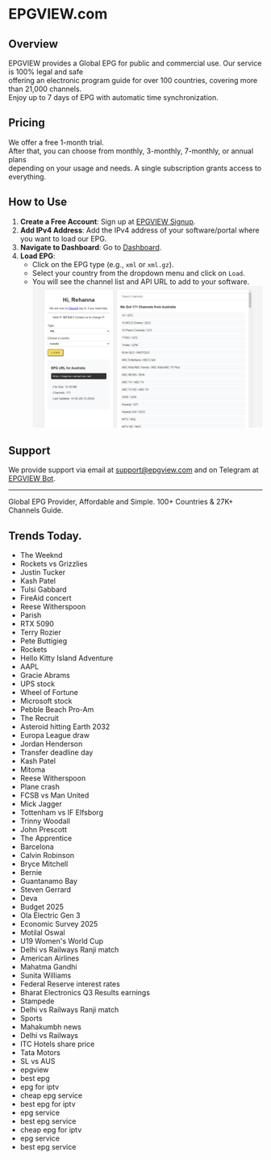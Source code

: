 # EPGVIEW.com



## Overview
EPGVIEW provides a Global EPG for public and commercial use. Our service is 100% legal and safe\
offering an electronic program guide for over 100 countries, covering more than 21,000 channels.\
Enjoy up to 7 days of EPG with automatic time synchronization.

## Pricing
We offer a free 1-month trial. \
After that, you can choose from monthly, 3-monthly, 7-monthly, or annual plans \
depending on your usage and needs. A single subscription grants access to everything.

## How to Use
1. **Create a Free Account**: Sign up at [EPGVIEW Signup](https://epgview.com/signup.php).
2. **Add IPv4 Address**: Add the IPv4 address of your software/portal where you want to load our EPG.
3. **Navigate to Dashboard**: Go to [Dashboard](https://epgview.com/dashboard.php).
4. **Load EPG**:
   - Click on the EPG type (e.g., `xml` or `xml.gz`).
   - Select your country from the dropdown menu and click on `Load`.
   - You will see the channel list and API URL to add to your software.
![EPGVIEW](img/dashboard.png)
## Support
We provide support via email at [support@epgview.com](mailto:support@epgview.com) and on Telegram at [EPGVIEW Bot](https://t.me/epgview_bot).

---

Global EPG Provider, Affordable and Simple. 100+ Countries & 27K+ Channels Guide.

## Trends Today.

- The Weeknd
- Rockets vs Grizzlies
- Justin Tucker
- Kash Patel
- Tulsi Gabbard
- FireAid concert
- Reese Witherspoon
- Parish
- RTX 5090
- Terry Rozier
- Pete Buttigieg
- Rockets
- Hello Kitty Island Adventure
- AAPL
- Gracie Abrams
- UPS stock
- Wheel of Fortune
- Microsoft stock
- Pebble Beach Pro-Am
- The Recruit
- Asteroid hitting Earth 2032
- Europa League draw
- Jordan Henderson
- Transfer deadline day
- Kash Patel
- Mitoma
- Reese Witherspoon
- Plane crash
- FCSB vs Man United
- Mick Jagger
- Tottenham vs IF Elfsborg
- Trinny Woodall
- John Prescott
- The Apprentice
- Barcelona
- Calvin Robinson
- Bryce Mitchell
- Bernie
- Guantanamo Bay
- Steven Gerrard
- Deva
- Budget 2025
- Ola Electric Gen 3
- Economic Survey 2025
- Motilal Oswal
- U19 Women's World Cup
- Delhi vs Railways Ranji match
- American Airlines
- Mahatma Gandhi
- Sunita Williams
- Federal Reserve interest rates
- Bharat Electronics Q3 Results earnings
- Stampede
- Delhi vs Railways Ranji match
- Sports
- Mahakumbh news
- Delhi vs Railways
- ITC Hotels share price
- Tata Motors
- SL vs AUS
- epgview
- best epg
- epg for iptv
- cheap epg service
- best epg for iptv
- epg service
- best epg service
- cheap epg for iptv
- epg service
- best epg service
